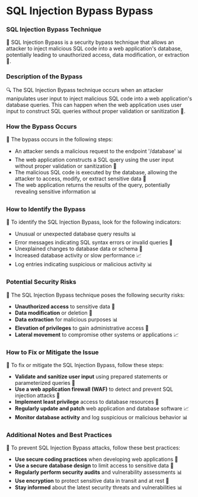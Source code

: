 # SQL Injection Bypass Bypass

### SQL Injection Bypass Technique
🚨 SQL Injection Bypass is a security bypass technique that allows an attacker to inject malicious SQL code into a web application's database, potentially leading to unauthorized access, data modification, or extraction 📝.

### Description of the Bypass
🔍 The SQL Injection Bypass technique occurs when an attacker manipulates user input to inject malicious SQL code into a web application's database queries. This can happen when the web application uses user input to construct SQL queries without proper validation or sanitization 🚫.

### How the Bypass Occurs
🤔 The bypass occurs in the following steps:
* An attacker sends a malicious request to the endpoint '/database' 📊
* The web application constructs a SQL query using the user input without proper validation or sanitization 📝
* The malicious SQL code is executed by the database, allowing the attacker to access, modify, or extract sensitive data 🚨
* The web application returns the results of the query, potentially revealing sensitive information 📊

### How to Identify the Bypass
🔎 To identify the SQL Injection Bypass, look for the following indicators:
* Unusual or unexpected database query results 📊
* Error messages indicating SQL syntax errors or invalid queries 🚫
* Unexplained changes to database data or schema 📝
* Increased database activity or slow performance 📈
* Log entries indicating suspicious or malicious activity 📊

### Potential Security Risks
🚨 The SQL Injection Bypass technique poses the following security risks:
* **Unauthorized access** to sensitive data 📝
* **Data modification** or deletion 📝
* **Data extraction** for malicious purposes 📊
* **Elevation of privileges** to gain administrative access 🚀
* **Lateral movement** to compromise other systems or applications 📈

### How to Fix or Mitigate the Issue
🔧 To fix or mitigate the SQL Injection Bypass, follow these steps:
* **Validate and sanitize user input** using prepared statements or parameterized queries 📝
* **Use a web application firewall (WAF)** to detect and prevent SQL injection attacks 🚫
* **Implement least privilege** access to database resources 🚀
* **Regularly update and patch** web application and database software 📈
* **Monitor database activity** and log suspicious or malicious behavior 📊

### Additional Notes and Best Practices
📝 To prevent SQL Injection Bypass attacks, follow these best practices:
* **Use secure coding practices** when developing web applications 📝
* **Use a secure database design** to limit access to sensitive data 🚫
* **Regularly perform security audits** and vulnerability assessments 📊
* **Use encryption** to protect sensitive data in transit and at rest 🚀
* **Stay informed** about the latest security threats and vulnerabilities 📊